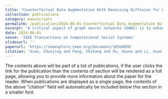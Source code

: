 ```yaml
---
title: "Counterfactual Data Augmentation With Denoising Diffusion for Graph Anomaly Detection"
collection: publications
category: manuscripts
permalink: /publication/2024-06-01-Counterfactual Data Augmentation With Denoising Diffusion for Graph Anomaly Detection
excerpt: 'A critical aspect of graph neural networks (GNNs) is to enhance the node representations by aggregating node neighborhood information. However, when detecting anomalies, the representations of abnormal nodes are prone to be averaged by normal neighbors, making the learned anomaly representations less distinguishable. To tackle this issue, we propose an unsupervised counterfactual data augmentation method for graph anomaly detection (CAGAD) that introduces a graph pointer neural network as the heterophilic node detector to identify potential anomalies whose neighborhoods are normal-node-dominant. For each identified potential anomaly, we design a graph-specific diffusion model to translate a part of its neighbors, which are probably normal, into anomalous ones. At last, we involve these translated neighbors in GNN neighborhood aggregation to produce counterfactual representations of anomalies. Through aggregating the translated anomalous neighbors, counterfactual representations become more distinguishable and further advocate detection performance. The experimental results on four datasets demonstrate that CAGAD significantly outperforms strong baselines, with an average improvement of 2.35% on F1, 2.53% on AUC-ROC, and 2.79% on AUC-PR.'
date: 2024-06-01
venue: 'IEEE Transactions on Computational Social Systems'
slidesurl: ''
paperurl: 'https://ieeexplore.ieee.org/document/10564850'
citation: 'Xiao, Chunjing and Pang, Shikang and Xu, Xovee and Li, Xuan and Trajcevski, Goce and Zhou, Fan. (2024). &quot;Counterfactual Data Augmentation With Denoising Diffusion for Graph Anomaly Detection.&quot; <i>Journal 1</i>. 1(3).'
---
```


The contents above will be part of a list of publications, if the user clicks the link for the publication than the contents of section will be rendered as a full page, allowing you to provide more information about the paper for the reader. When publications are displayed as a single page, the contents of the above "citation" field will automatically be included below this section in a smaller font.
